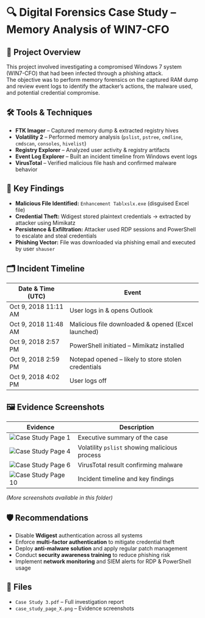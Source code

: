 # 🔍 Digital Forensics Case Study – Memory Analysis of WIN7-CFO

## 📌 Project Overview
This project involved investigating a compromised Windows 7 system (WIN7-CFO) that had been infected through a phishing attack.  
The objective was to perform memory forensics on the captured RAM dump and review event logs to identify the attacker’s actions, the malware used, and potential credential compromise.

## 🛠️ Tools & Techniques
- **FTK Imager** – Captured memory dump & extracted registry hives  
- **Volatility 2** – Performed memory analysis (`pslist`, `pstree`, `cmdline`, `cmdscan`, `consoles`, `hivelist`)  
- **Registry Explorer** – Analyzed user activity & registry artifacts  
- **Event Log Explorer** – Built an incident timeline from Windows event logs  
- **VirusTotal** – Verified malicious file hash and confirmed malware behavior  

## 🔑 Key Findings
- **Malicious File Identified:** `Enhancement Tablxslx.exe` (disguised Excel file)
- **Credential Theft:** Wdigest stored plaintext credentials → extracted by attacker using Mimikatz
- **Persistence & Exfiltration:** Attacker used RDP sessions and PowerShell to escalate and steal credentials
- **Phishing Vector:** File was downloaded via phishing email and executed by user `shauser`

## 🗂️ Incident Timeline
| Date & Time (UTC) | Event |
|-------------------|-------|
| Oct 9, 2018 11:11 AM | User logs in & opens Outlook |
| Oct 9, 2018 11:48 AM | Malicious file downloaded & opened (Excel launched) |
| Oct 9, 2018 2:57 PM | PowerShell initiated – Mimikatz installed |
| Oct 9, 2018 2:59 PM | Notepad opened – likely to store stolen credentials |
| Oct 9, 2018 4:02 PM | User logs off |

## 🖼️ Evidence Screenshots
| Evidence | Description |
|----------|-------------|
| ![Case Study Page 1](case_study_page_1.png) | Executive summary of the case |
| ![Case Study Page 4](case_study_page_4.png) | Volatility `pslist` showing malicious process |
| ![Case Study Page 6](case_study_page_6.png) | VirusTotal result confirming malware |
| ![Case Study Page 10](case_study_page_10.png) | Incident timeline and key findings |

*(More screenshots available in this folder)*

## 🛡️ Recommendations
- Disable **Wdigest** authentication across all systems  
- Enforce **multi-factor authentication** to mitigate credential theft  
- Deploy **anti-malware solution** and apply regular patch management  
- Conduct **security awareness training** to reduce phishing risk  
- Implement **network monitoring** and SIEM alerts for RDP & PowerShell usage  

## 📂 Files
- `Case Study 3.pdf` – Full investigation report  
- `case_study_page_X.png` – Evidence screenshots

